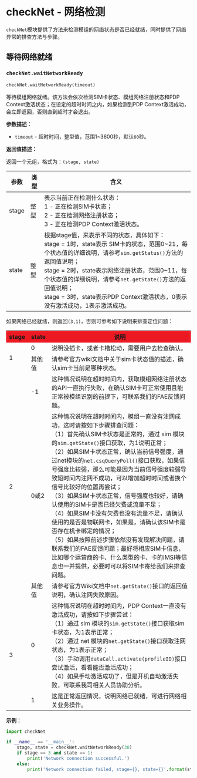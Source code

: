 # checkNet - 网络检测

`checkNet`模块提供了方法来检测模组的网络状态是否已经就绪，同时提供了网络异常的排查方法与步骤。



## 等待网络就绪

### `checkNet.waitNetworkReady`

```python
checkNet.waitNetworkReady(timeout)
```

等待模组网络就绪。该方法会依次检测SIM卡状态、模组网络注册状态和PDP Context激活状态；在设定的超时时间之内，如果检测到PDP Context激活成功，会立即返回，否则直到超时才会退出。

**参数描述：**

* `timeout` - 超时时间，整型值，范围1~3600秒，默认`60`秒。

**返回值描述：**

返回一个元组，格式为：`(stage, state)`

| 参数  | 类型 | 含义                                                         |
| ----- | ---- | ------------------------------------------------------------ |
| stage | 整型 | 表示当前正在检测什么状态：<br/>1 - 正在检测SIM卡状态；<br/>2 - 正在检测网络注册状态；<br/>3 - 正在检测PDP Context激活状态。 |
| state | 整型 | 根据stage值，来表示不同的状态，具体如下：<br>stage = 1时，state表示 SIM卡的状态，范围0~21，每个状态值的详细说明，请参考`sim.getStatus()`方法的返回值说明；<br>stage = 2时，state表示网络注册状态，范围0~11，每个状态值的详细说明，请参考`net.getState()`方法的返回值说明；<br>stage = 3时，state表示PDP Context激活状态，0表示没有激活成功，1表示激活成功。 |

如果网络已经就绪，则返回`(3,1)`，否则可参考如下说明来排查定位问题：

<table >
	<tr>
	    <th bgcolor=#ED1922>stage</td>
        <th bgcolor=#ED1922>state</td>
        <th bgcolor=#ED1922>说明</td>
	</tr >
	<tr>
	    <td rowspan="2">1</td>
        <td>0</td>
        <td>说明没插卡，或者卡槽松动，需要用户去检查确认。</td>
	</tr>
	<tr>
	    <td>其他值</td>
        <td>请参考官方wiki文档中关于sim卡状态值的描述，确认sim卡当前是哪种状态。</td>
	</tr>
    <tr>
	    <td rowspan="3">2</td>
        <td>-1</td>
        <td>这种情况说明在超时时间内，获取模组网络注册状态的API一直执行失败，在确认SIM卡可正常使用且能正常被模组识别的前提下，可联系我们的FAE反馈问题。</td>
	</tr>
    <tr>
	    <td>0或2</td>
        <td>这种情况说明在超时时间内，模组一直没有注网成功，这时请按如下步骤排查问题：<br>（1）首先确认SIM卡状态是正常的，通过 sim 模块的<code><span style="background-color: light grey;">sim.getState()</span></code>接口获取，为1说明正常；<br>（2）如果SIM卡状态正常，确认当前信号强度，通过net模块的<code><span style="background-color: light grey;">net.csqQueryPoll()</span></code>接口获取，如果信号强度比较弱，那么可能是因为当前信号强度较弱导致短时间内注网不成功，可以增加超时时间或者换个信号比较好的位置再尝试；<br>（3）如果SIM卡状态正常，信号强度也较好，请确认使用的SIM卡是否已经欠费或流量不足；<br>（4）如果SIM卡没有欠费也没有流量不足，请确认使用的是否是物联网卡，如果是，请确认该SIM卡是否存在机卡绑定的情况；<br>（5）如果按照前述步骤依然没有发现解决问题，请联系我们的FAE反馈问题；最好将相应SIM卡信息，比如哪个运营商的卡、什么类型的卡、卡的IMSI等信息也一并提供，必要时可以将SIM卡寄给我们来排查问题。</td>
	</tr>
    <tr>
	    <td>其他值</td>
        <td>请参考官方Wiki文档中<code><span style="background-color: light grey;">net.getState()</span></code>接口的返回值说明，确认注网失败原因。</td>
	</tr>
	<tr>
	    <td rowspan="2">3</td>
        <td>0</td>
        <td>这种情况说明在超时时间内，PDP Context一直没有激活成功，请按如下步骤尝试：<br>（1）通过 sim 模块的<code><span style="background-color: light grey;">sim.getState()</span></code>接口获取sim卡状态，为1表示正常；<br>（2）通过 net 模块的<code><span style="background-color: light grey;">net.getState()</span></code>接口获取注网状态，为1表示正常；<br>（3）手动调用<code><span style="background-color: light grey;">dataCall.activate(profileID)</span></code>接口尝试激活，看看能否激活成功；<br>（4）如果手动激活成功了，但是开机自动激活失败，可联系我司相关人员协助分析。</td>
	</tr>
    <tr>
	    <td>1</td>
        <td>这是正常返回情况，说明网络已就绪，可进行网络相关业务操作。</td>
	</tr>
</table>







**示例：**

```python
import checkNet

if __name__ == '__main__':
    stage, state = checkNet.waitNetworkReady(30)
    if stage == 3 and state == 1:
        print('Network connection successful.')
    else:
        print('Network connection failed, stage={}, state={}'.format(stage, state))
```

